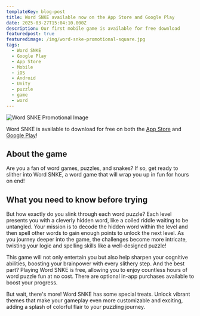 ```yaml
---
templateKey: blog-post
title: Word SNKE available now on the App Store and Google Play
date: 2025-03-27T15:04:10.000Z
description: Our first mobile game is available for free download
featuredpost: true
featuredimage: /img/word-snke-promotional-square.jpg
tags:
  - Word SNKE
  - Google Play
  - App Store
  - Mobile
  - iOS
  - Android
  - Unity
  - puzzle
  - game
  - word
---
```

![Word SNKE Promotional Image](/img/word-snke-promotional-landscape.jpg "Word SNKE")

Word SNKE is available to download for free on both the [App Store](https://apps.apple.com/us/app/word-snke/id1600602965) and [Google Play](https://play.google.com/store/apps/details?id=com.LittleLeafInteractive.SubspaceHackers)!

## About the game
Are you a fan of word games, puzzles, and snakes? If so, get ready to slither into Word SNKE, a word game that will wrap you up in fun for hours on end!

## What you need to know before trying
But how exactly do you slink through each word puzzle? Each level presents you with a cleverly hidden word, like a coiled riddle waiting to be untangled. Your mission is to decode the hidden word within the level and then spell other words to gain enough points to unlock the next level. As you journey deeper into the game, the challenges become more intricate, twisting your logic and spelling skills like a well-designed puzzle!
 
This game will not only entertain you but also help sharpen your cognitive abilities, boosting your brainpower with every slithery step. And the best part? Playing Word SNKE is free, allowing you to enjoy countless hours of word puzzle fun at no cost. There are optional in-app purchases available to boost your progress.
 
But wait, there's more! Word SNKE has some special treats. Unlock vibrant themes that make your gameplay even more customizable and exciting, adding a splash of colorful flair to your puzzling journey.
